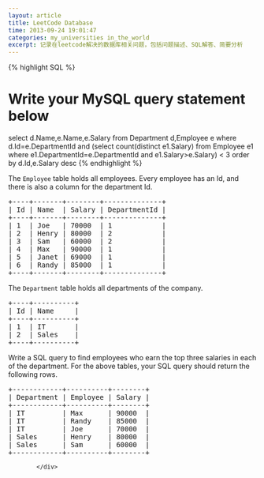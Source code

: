 ```yaml
---
layout: article
title: LeetCode Database
time: 2013-09-24 19:01:47
categories: my_universities in_the_world
excerpt: 记录在leetcode解决的数据库相关问题，包括问题描述、SQL解答、简要分析
---
```


{% highlight SQL %}
# Write your MySQL query statement below
select d.Name,e.Name,e.Salary
from Department d,Employee e
where d.Id=e.DepartmentId
and (select count(distinct e1.Salary) from Employee e1 where e1.DepartmentId=e.DepartmentId and e1.Salary>e.Salary) < 3
order by d.Id,e.Salary desc
{% endhighlight %}

<div class="question-content">
              <p></p><p>
The <code>Employee</code> table holds all employees. Every employee has an Id, and there is also a column for the department Id.</p>

<pre>+----+-------+--------+--------------+
| Id | Name  | Salary | DepartmentId |
+----+-------+--------+--------------+
| 1  | Joe   | 70000  | 1            |
| 2  | Henry | 80000  | 2            |
| 3  | Sam   | 60000  | 2            |
| 4  | Max   | 90000  | 1            |
| 5  | Janet | 69000  | 1            |
| 6  | Randy | 85000  | 1            |
+----+-------+--------+--------------+
</pre>

<p>
The <code>Department</code> table holds all departments of the company.</p>
<pre>+----+----------+
| Id | Name     |
+----+----------+
| 1  | IT       |
| 2  | Sales    |
+----+----------+
</pre>

<p>Write a SQL query to find employees who earn the top three salaries in each of the department. For the above tables, your SQL query should return the following rows.</p>

<pre>+------------+----------+--------+
| Department | Employee | Salary |
+------------+----------+--------+
| IT         | Max      | 90000  |
| IT         | Randy    | 85000  |
| IT         | Joe      | 70000  |
| Sales      | Henry    | 80000  |
| Sales      | Sam      | 60000  |
+------------+----------+--------+
</pre><p></p>
              
            </div>
